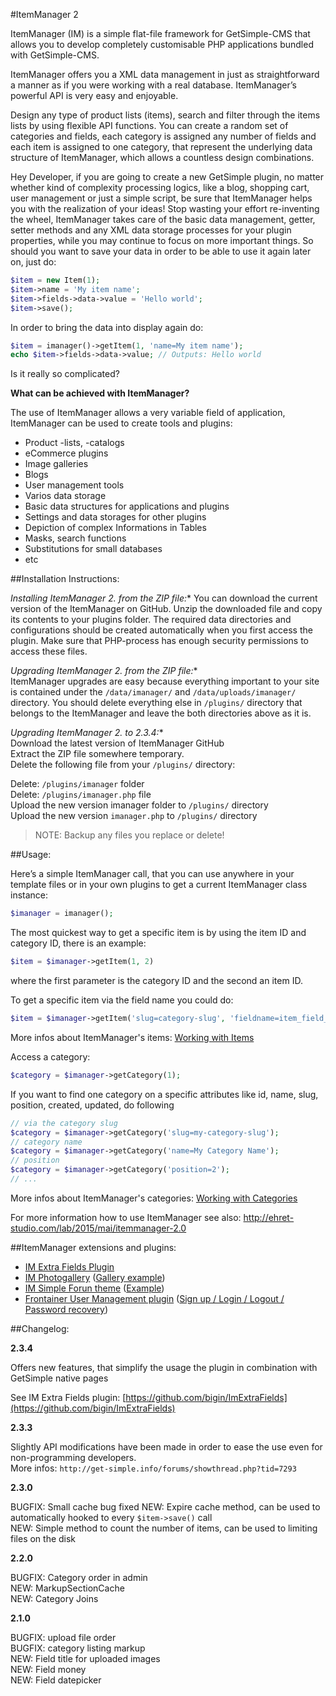 #ItemManager 2

ItemManager (IM) is a simple flat-file framework for GetSimple-CMS that allows you to develop completely customisable
PHP applications bundled with GetSimple-CMS.

ItemManager offers you a XML data management in just as straightforward a manner as if you were working with a real
database. ItemManager’s powerful API is very easy and enjoyable.

Design any type of product lists (items), search and filter through the items lists by using flexible API functions.
You can create a random set of categories and fields, each category is assigned any number of fields and each item is
assigned to one category, that represent the underlying data structure of ItemManager, which allows a countless design
combinations.

Hey Developer, if you are going to create a new GetSimple plugin, no matter whether kind of complexity processing logics,
like a blog, shopping cart, user management or just a simple script, be sure that ItemManager helps you
with the realization of your ideas! Stop wasting your effort re-inventing the wheel, ItemManager takes care of the
basic data management, getter, setter methods and any XML data storage processes for your plugin properties, while you
may continue to focus on more important things. So should you want to save your data in order to be able to use it again
later on, just do:

```php
$item = new Item(1);
$item->name = 'My item name';
$item->fields->data->value = 'Hello world';
$item->save();
```

In order to bring the data into display again do:

```php
$item = imanager()->getItem(1, 'name=My item name');
echo $item->fields->data->value; // Outputs: Hello world
```
Is it really so complicated?


**What can be achieved with ItemManager?**

The use of ItemManager allows a very variable field of application, ItemManager can be used to create tools and
plugins:

- Product -lists, -catalogs
- eCommerce plugins
- Image galleries
- Blogs
- User management tools
- Varios data storage
- Basic data structures for applications and plugins
- Settings and data storages for other plugins
- Depiction of complex Informations in Tables
- Masks, search functions
- Substitutions for small databases
- etc

##Installation Instructions:

**Installing ItemManager 2.* from the ZIP file:**
You can download the current version of the ItemManager on GitHub. Unzip the downloaded file and copy its
contents to your plugins folder. The required data directories and configurations should be created automatically
when you first access the plugin. Make sure that PHP-process has enough security permissions to access these files.

**Upgrading ItemManager 2.* from the ZIP file:**  
ItemManager upgrades are easy because everything important to your site is contained under the `/data/imanager/` and
`/data/uploads/imanager/` directory. You should delete everything else in `/plugins/` directory that belongs to the
ItemManager and leave the both directories above as it is.

**Upgrading ItemManager 2.* to 2.3.4:**  
Download the latest version of ItemManager GitHub  
Extract the ZIP file somewhere temporary.  
Delete the following file from your `/plugins/` directory:  

Delete: `/plugins/imanager` folder  
Delete: `/plugins/imanager.php` file  
Upload the new version imanager folder to `/plugins/` directory  
Upload the new version `imanager.php` to `/plugins/` directory  

> NOTE: Backup any files you replace or delete!

##Usage:

Here’s a simple ItemManager call, that you can use anywhere in your template files or in your own plugins to get a
current ItemManager class instance:

```php
$imanager = imanager();
```

The most quickest way to get a specific item is by using the item ID and category ID, there is an example: 

```php
$item = $imanager->getItem(1, 2)
```
where the first parameter is the category ID and the second an item ID.

To get a specific item via the field name you could do: 
```php
$item = $imanager->getItem('slug=category-slug', 'fieldname=item_field_name');
```

More infos about ItemManager's items: [Working with Items](http://ehret-studio.com/lab/2015/mai/itemmanager-2.0-api-reference-items/)


Access a category:
```php
$category = $imanager->getCategory(1);
```

If you want to find one category on a specific attributes like id, name, slug, position, created, updated, do following
```php
// via the category slug
$category = $imanager->getCategory('slug=my-category-slug');
// category name 
$category = $imanager->getCategory('name=My Category Name');
// position
$category = $imanager->getCategory('position=2');
// ...
```

More infos about ItemManager's categories: [Working with Categories](http://ehret-studio.com/lab/2015/mai/itemmanager-2.0-api-reference-categories/)


For more information how to use ItemManager see also: http://ehret-studio.com/lab/2015/mai/itemmanager-2.0


##ItemManager extensions and plugins:
- [IM Extra Fields Plugin](https://github.com/bigin/ImExtraFields)
- [IM Photogallery](http://get-simple.info/extend/theme/itemmanagers-photogallery/1043/)
([Gallery example](http://ehret-studio.com/gallery/))
- [IM Simple Forun theme](http://get-simple.info/extend/theme/simpleforum/1016/)
([Example](http://im.ehret-studio.com/forum/))
- [Frontainer User Management plugin](http://get-simple.info/extend/plugin/frontainer/1015/)
([Sign up / Login / Logout / Password recovery](http://im.ehret-studio.com/login/))

##Changelog:

**2.3.4** 

Offers new features, that simplify the usage the plugin in combination with GetSimple native pages

See IM Extra Fields plugin: [https://github.com/bigin/ImExtraFields](https://github.com/bigin/ImExtraFields)

**2.3.3**

Slightly API modifications have been made in order to ease the use even for non-programming developers.  
More infos: `http://get-simple.info/forums/showthread.php?tid=7293`

**2.3.0**

BUGFIX: Small cache bug fixed
NEW: Expire cache method, can be used to automatically hooked to every `$item->save()` call  
NEW: Simple method to count the number of items, can be used to limiting files on the disk  

**2.2.0**  

BUGFIX: Category order in admin  
NEW: MarkupSectionCache  
NEW: Category Joins  

**2.1.0**

BUGFIX: upload file order  
BUGFIX: category listing markup  
NEW: Field title for uploaded images  
NEW: Field money  
NEW: Field datepicker  
